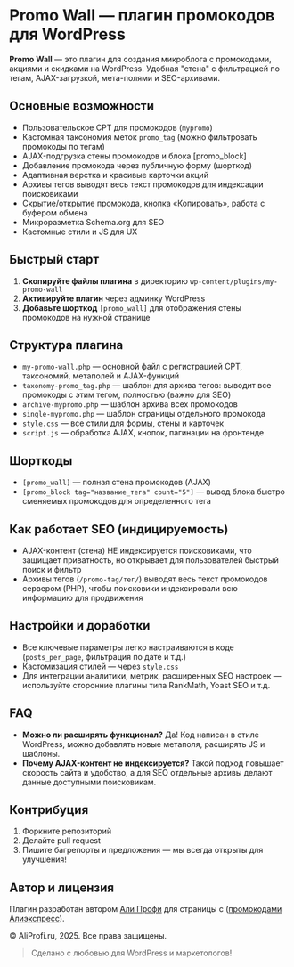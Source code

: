 # Promo Wall — плагин промокодов для WordPress

**Promo Wall** — это плагин для создания микроблога с промокодами, акциями и скидками на WordPress. Удобная "стена" с фильтрацией по тегам, AJAX-загрузкой, мета-полями и SEO-архивами.

## Основные возможности

- Пользовательское CPT для промокодов (`mypromo`)
- Кастомная таксономия меток `promo_tag` (можно фильтровать промокоды по тегам)
- AJAX-подгрузка стены промокодов и блока [promo_block]
- Добавление промокода через публичную форму (шорткод)
- Адаптивная верстка и красивые карточки акций
- Архивы тегов выводят весь текст промокодов для индексации поисковиками
- Скрытие/открытие промокода, кнопка «Копировать», работа с буфером обмена
- Микроразметка Schema.org для SEO
- Кастомные стили и JS для UX


## Быстрый старт

1. **Скопируйте файлы плагина** в директорию `wp-content/plugins/my-promo-wall`
2. **Активируйте плагин** через админку WordPress
3. **Добавьте шорткод** `[promo_wall]` для отображения стены промокодов на нужной странице

## Структура плагина

- `my-promo-wall.php` — основной файл с регистрацией CPT, таксономий, метаполей и AJAX-функций
- `taxonomy-promo_tag.php` — шаблон для архива тегов: выводит все промокоды с этим тегом, полностью (важно для SEO)
- `archive-mypromo.php` — шаблон архива всех промокодов
- `single-mypromo.php` — шаблон страницы отдельного промокода
- `style.css` — все стили для формы, стены и карточек
- `script.js` — обработка AJAX, кнопок, пагинации на фронтенде


## Шорткоды

- `[promo_wall]` — полная стена промокодов (AJAX)
- `[promo_block tag="название_тега" count="5"]` — вывод блока быстро сменяемых промокодов для определенного тега


## Как работает SEO (индицируемость)

- AJAX-контент (стена) НЕ индексируется поисковиками, что защищает приватность, но открывает для пользователей быстрый поиск и фильтр
- Архивы тегов (`/promo-tag/тег/`) выводят весь текст промокодов сервером (PHP), чтобы поисковики индексировали всю информацию для продвижения


## Настройки и доработки

- Все ключевые параметры легко настраиваются в коде (`posts_per_page`, фильтрация по дате и т.д.)
- Кастомизация стилей — через `style.css`
- Для интеграции аналитики, метрик, расширенных SEO настроек — используйте сторонние плагины типа RankMath, Yoast SEO и т.д.


## FAQ

- **Можно ли расширять функционал?**
Да! Код написан в стиле WordPress, можно добавлять новые метаполя, расширять JS и шаблоны.
- **Почему AJAX-контент не индексируется?**
Такой подход повышает скорость сайта и удобство, а для SEO отдельные архивы делают данные доступными поисковикам.


## Контрибуция

1. Форкните репозиторий
2. Делайте pull request
3. Пишите багрепорты и предложения — мы всегда открыты для улучшения!

## Автор и лицензия

Плагин разработан автором [Али Профи](https://aliprofi.ru) для страницы с ([промокодами Алиэкспресс](https://aliprofi.ru/promocodes-aliexpress/)).

© AliProfi.ru, 2025. Все права защищены.

> Сделано с любовью для WordPress и маркетологов!
